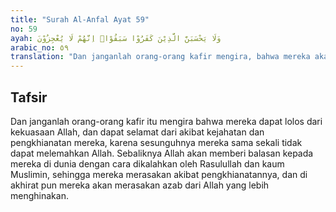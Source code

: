 ```yaml
---
title: "Surah Al-Anfal Ayat 59"
no: 59
ayah: وَلَا يَحْسَبَنَّ الَّذِيْنَ كَفَرُوْا سَبَقُوْاۗ اِنَّهُمْ لَا يُعْجِزُوْنَ 
arabic_no: ٥٩
translation: "Dan janganlah orang-orang kafir mengira, bahwa mereka akan dapat lolos (dari kekuasaan Allah). Sungguh, mereka tidak dapat melemahkan (Allah)."
---
```


## Tafsir

Dan janganlah orang-orang kafir itu mengira bahwa mereka dapat lolos dari kekuasaan Allah, dan dapat selamat dari akibat kejahatan dan pengkhianatan mereka, karena sesunguhnya mereka sama sekali tidak dapat melemahkan Allah. Sebaliknya Allah akan memberi balasan kepada mereka di dunia dengan cara dikalahkan oleh Rasulullah dan kaum Muslimin, sehingga mereka merasakan akibat pengkhianatannya, dan di akhirat pun mereka akan merasakan azab dari Allah yang lebih menghinakan.